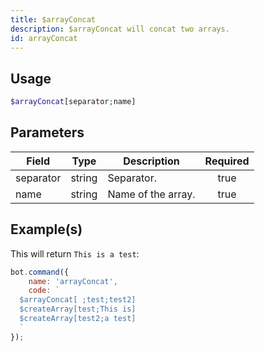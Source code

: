 ```yaml
---
title: $arrayConcat
description: $arrayConcat will concat two arrays.
id: arrayConcat
---
```


## Usage

```php
$arrayConcat[separator;name]
```

## Parameters

| Field     | Type   | Description        | Required |
| --------- | ------ | ------------------ | :------: |
| separator | string | Separator.         |   true   |
| name      | string | Name of the array. |   true   |

## Example(s)

This will return `This is a test`:

```javascript
bot.command({
    name: 'arrayConcat',
    code: `
  $arrayConcat[ ;test;test2]
  $createArray[test;This is]
  $createArray[test2;a test]
  `
});
```
